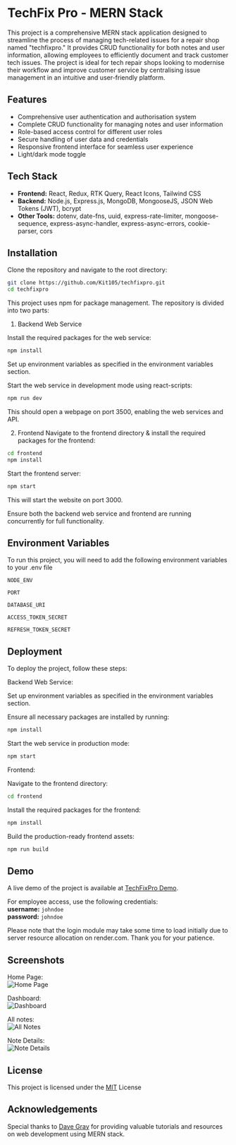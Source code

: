 
# TechFix Pro - MERN Stack

This project is a comprehensive MERN stack application designed to streamline the process of managing tech-related issues for a repair shop named "techfixpro." It provides CRUD functionality for both notes and user information, allowing employees to efficiently document and track customer tech issues. The project is ideal for tech repair shops looking to modernise their workflow and improve customer service by centralising issue management in an intuitive and user-friendly platform.


## Features

- Comprehensive user authentication and authorisation system
- Complete CRUD functionality for managing notes and user information 
- Role-based access control for different user roles
- Secure handling of user data and credentials
- Responsive frontend interface for seamless user experience
- Light/dark mode toggle



## Tech Stack

- **Frontend:** React, Redux, RTK Query, React Icons, Tailwind CSS
- **Backend:** Node.js, Express.js, MongoDB, MongooseJS, JSON Web Tokens (JWT), bcrypt
- **Other Tools:** dotenv, date-fns, uuid, express-rate-limiter, mongoose-sequence, express-async-handler, express-async-errors, cookie-parser, cors

## Installation

Clone the repository and navigate to the root directory:

```bash
git clone https://github.com/Kit105/techfixpro.git
cd techfixpro
```

This project uses npm for package management. The repository is divided into two parts:

1. Backend Web Service

Install the required packages for the web service:

```bash
npm install
```

Set up environment variables as specified in the environment variables section.

Start the web service in development mode using react-scripts:

```bash
npm run dev
```
This should open a webpage on port 3500, enabling the web services and API.

2. Frontend
Navigate to the frontend directory & install the required packages for the frontend:

```bash
cd frontend
npm install
```

Start the frontend server:

```bash
npm start
```
This will start the website on port 3000.

Ensure both the backend web service and frontend are running concurrently for full functionality.






## Environment Variables

To run this project, you will need to add the following environment variables to your .env file

`NODE_ENV`

`PORT`

`DATABASE_URI`

`ACCESS_TOKEN_SECRET`

`REFRESH_TOKEN_SECRET`



## Deployment

To deploy the project, follow these steps:

Backend Web Service:

Set up environment variables as specified in the environment variables section.

Ensure all necessary packages are installed by running:

```bash
npm install
```
Start the web service in production mode:

```bash
npm start
```

Frontend:

Navigate to the frontend directory:

```bash
cd frontend
```

Install the required packages for the frontend:

```bash
npm install
```

Build the production-ready frontend assets:

```bash
npm run build
```
<!-- ## Usage/Examples

```javascript
import Component from 'my-project'

function App() {
  return <Component />
}
``` -->


## Demo

A live demo of the project is available at [TechFixPro Demo](https://techfixpro.onrender.com/).

For employee access, use the following credentials:  
**username:** `johndoe`  
**password:** `johndoe`  

Please note that the login module may take some time to load initially due to server resource allocation on render.com. Thank you for your patience.

## Screenshots

Home Page:  
![Home Page](/frontend/src/img/home.png)

Dashboard:  
![Dashboard](/frontend/src/img/dash.jpeg)

All notes:  
![All Notes](/frontend/src/img/list.png)

Note Details:  
![Note Details](/frontend/src/img/notes.png)

<!-- ## API Reference

#### Get all items

```http
  GET /api/items
```

| Parameter | Type     | Description                |
| :-------- | :------- | :------------------------- |
| `api_key` | `string` | **Required**. Your API key |

#### Get item

```http
  GET /api/items/${id}
```

| Parameter | Type     | Description                       |
| :-------- | :------- | :-------------------------------- |
| `id`      | `string` | **Required**. Id of item to fetch |

#### add(num1, num2)

Takes two numbers and returns the sum. -->


## License

This project is licensed under the [MIT](https://choosealicense.com/licenses/mit/) License


## Acknowledgements

Special thanks to [Dave Gray](https://www.youtube.com/DaveGrayTeachesCode) for providing valuable tutorials and resources on web development using MERN stack.
